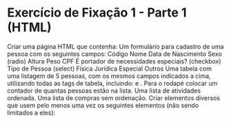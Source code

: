 # Exercício de Fixação 1 - Parte 1 (HTML)

Criar uma página HTML que contenha:
Um formulário para cadastro de uma pessoa com os seguintes campos:
Código
Nome
Data de Nascimento
Sexo (radio)
Altura
Peso
CPF
É portador de necessidades especiais? (checkbox)
Tipo de Pessoa (select)
Física
Jurídica
Especial
Outros
Uma tabela com uma listagem de 5 pessoas, com os mesmos campos indicados a cima, utilizando todas as tags de tabela, incluindo: <thead> e <tfoot>. Para o rodapé colocar um contador de quantas pessoas estão na lista.
Uma lista de atividades ordenada.
Uma lista de compras sem ordenação.
Criar elementos diversos que usem pelo menos uma vez os seguintes elementos (não sendo limitados a eles):
<h1>
<h3>
<p>
<a>
<image>
<div>
<label>
<pre>
<span>
<title>


# Exercício de Fixação 1 - Parte 2 (CSS)

Utilizando a página criada no exercício anterior, acrescente CSS para:
Melhor formatar a tabela criada;
Melhorar a presentação das listas ordenadas e não ordenadas;
Criar divs que são apresentadas lado a lado;
Utilizar recursos de fonte, cor, posicionamento e formatação.



# Exercício de Fixação 1 - Parte 3 (Bootstrap)

Utilizando a página criada nos exercícios anteriores, acrescente o conceito do bootstrap em toda  página aplicando: 
Conceito de Grid com linhas e colunas para pelo menos 3 tamanho diferentes de monitor.
Aplicação dos conceitos de Form Control, Label e componentes ao formuário criado.
Criar um Card com informação de uma pessoa com imagem
Criar um botão que dispara uma modal
Criar uma navbar com o título da aplicação
